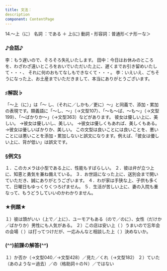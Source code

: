 ```yaml
---
title: 文法：
description
component: ContentPage
---
```



14.～上（に）
名詞 ：である ＋ 上(に)
動詞・形容詞：普通形＜ナ形ーな＞  

### ♪会話♪
李：もう遅いので、そろそろ失礼いたします。
田中：今日はお休みのところを、わざわざ遠いところをおいでいただいた上に、遅くまでお引き留めいたして・・・、 それに何のおもてなしもできなくて・・・。
李：いえいえ、ごちそうになった上、お土産までいただきまして、本当にありがとうございます。

### ♯解説♭
「～上（に）」は「～ し、（それに／しかも／更に）～」と同義で、添加・累加の表現です。類義語に「～し、～」（→文型107）、「～も～ば、～も～」（→文型199）、「～ばかりか～」（→文型363）などがあります。
彼女は優しい上に、美しい。
→彼女は優しいし、美しい。
→彼女は優しくもあれば、美しくもある。
→彼女は優しいばかりか、美しい。 この文型は良いことには良いことを、悪いことには悪いことを添加・累加しないと誤文になります。例えば、「彼女は優しい上に、背が低い」は誤文です。

### §例文§
１．このカメラは小型である上に、性能もすばらしい。
２．彼は弁が立つ上に、知恵と勇気を兼ね備えている。
３．お世話になった上に、送別会まで開いていただき、誠にありがとうございます。
４．わが家は手狭な上、子供も多くて、日曜日もゆっくりくつろげません。
５．生活が苦しい上に、妻の入院も重なって、もうどうしていいのかわかりません。

### ★例題★
１）彼は頭がいい（上で／上に）、ユーモアもある（ので／のに）、女性（だけか／ばかりか）男性にも人気がある。
２）この店は安い上（ ）うまいので忘年会の会場（ ）は打ってつけだが、一応みんなと相談した上（ ）決めないか。

### (^^)前課の解答(^^)
１）か否か（→文型040／→文型428）／見た／くれ（→文型182）
２）ていた（あのような＝過去）／の（格助詞＋のＮ）／ではない
